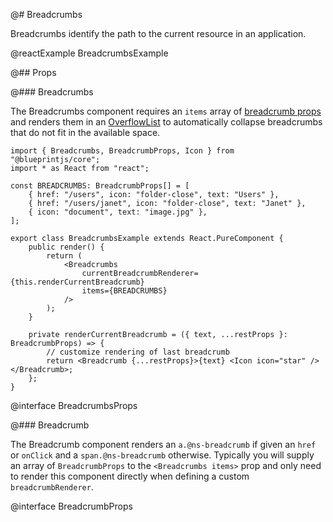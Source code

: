 @# Breadcrumbs

Breadcrumbs identify the path to the current resource in an application.

@reactExample BreadcrumbsExample

@## Props

@### Breadcrumbs

The Breadcrumbs component requires an `items` array of
[breadcrumb props](#core/components/breadcrumbs.breadcrumb) and renders them in
an [OverflowList](#core/components/overflow-list) to automatically collapse
breadcrumbs that do not fit in the available space.

```tsx
import { Breadcrumbs, BreadcrumbProps, Icon } from "@blueprintjs/core";
import * as React from "react";

const BREADCRUMBS: BreadcrumbProps[] = [
    { href: "/users", icon: "folder-close", text: "Users" },
    { href: "/users/janet", icon: "folder-close", text: "Janet" },
    { icon: "document", text: "image.jpg" },
];

export class BreadcrumbsExample extends React.PureComponent {
    public render() {
        return (
            <Breadcrumbs
                currentBreadcrumbRenderer={this.renderCurrentBreadcrumb}
                items={BREADCRUMBS}
            />
        );
    }

    private renderCurrentBreadcrumb = ({ text, ...restProps }: BreadcrumbProps) => {
        // customize rendering of last breadcrumb
        return <Breadcrumb {...restProps}>{text} <Icon icon="star" /></Breadcrumb>;
    };
}
```

@interface BreadcrumbsProps

@### Breadcrumb

The Breadcrumb component renders an `a.@ns-breadcrumb` if given an `href` or
`onClick` and a `span.@ns-breadcrumb` otherwise. Typically you will supply an
array of `BreadcrumbProps` to the `<Breadcrumbs items>` prop and only need to
render this component directly when defining a custom `breadcrumbRenderer`.

@interface BreadcrumbProps
